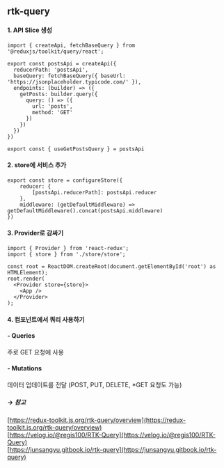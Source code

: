 ## rtk-query

#### 1. API Slice 생성

```
import { createApi, fetchBaseQuery } from '@reduxjs/toolkit/query/react';

export const postsApi = createApi({
  reducerPath: 'postsApi',
  baseQuery: fetchBaseQuery({ baseUrl: 'https://jsonplaceholder.typicode.com/' }),
  endpoints: (builder) => ({
    getPosts: builder.query({
      query: () => ({
        url: 'posts',
        method: 'GET'
      })
    })
  })
})

export const { useGetPostsQuery } = postsApi
```

#### 2. store에 서비스 추가

```
export const store = configureStore({
    reducer: {
        [postsApi.reducerPath]: postsApi.reducer
    },
    middleware: (getDefaultMiddleware) => getDefaultMiddleware().concat(postsApi.middleware)
})
```

#### 3. Provider로 감싸기

```
import { Provider } from 'react-redux';
import { store } from './store/store';

const root = ReactDOM.createRoot(document.getElementById('root') as HTMLElement);
root.render(
  <Provider store={store}>
    <App />
  </Provider>
);
```

#### 4. 컴포넌트에서 쿼리 사용하기

#### - Queries

주로 GET 요청에 사용

#### - Mutations

데이터 업데이트를 전달 (POST, PUT, DELETE, \*GET 요청도 가능)

##### → 참고

[https://redux-toolkit.js.org/rtk-query/overview](https://redux-toolkit.js.org/rtk-query/overview)  
[https://velog.io/@regis100/RTK-Query](https://velog.io/@regis100/RTK-Query)  
[https://junsangyu.gitbook.io/rtk-query](https://junsangyu.gitbook.io/rtk-query)
